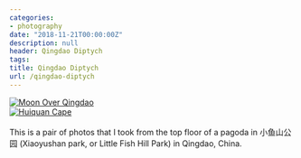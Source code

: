 ```yaml
---
categories:
- photography
date: "2018-11-21T00:00:00Z"
description: null
header: Qingdao Diptych
tags:
title: Qingdao Diptych
url: /qingdao-diptych
---
```


<div class="diptychl">
<a href="https://www.flickr.com/photos/ss9679/44647184712/"
	title="Moon Over Qingdao">
<img src="https://farm2.staticflickr.com/1866/44647184712_8eae88c304_b.jpg"
	alt="Moon Over Qingdao"></a>
</div>

<div class="diptychr">
<a href="https://www.flickr.com/photos/ss9679/44711556062/"
	title="Huiquan Cape">
<img src="https://farm2.staticflickr.com/1886/44711556062_b55c427684_b.jpg"
	alt="Huiquan Cape"></a>
</div>
<br>
This is a pair of photos that I took from the top floor of a pagoda in
&#23567;&#40060;&#23665;&#20844;&#22253; (Xiaoyushan park, or Little Fish Hill
Park) in Qingdao, China.
<!--more-->
